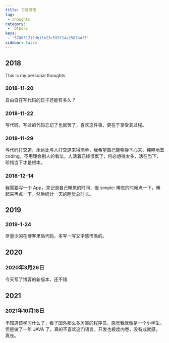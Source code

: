 ```yaml
---
title: 日常感悟
tag:
 - thoughts
category:
 -  Others
keys:
 - '578631217db13b23c595f24a2587b4f3'
sidebar: false
---
```


## 2018

This is my personal thoughts.

### 2018-11-20

自由自在写代码的日子还能有多久？

### 2018-11-22

写代码，写过的代码忘记了也就罢了，喜欢这件事，更在于享受其过程。

### 2018-11-29

与代码打交道，永远比与人打交道来得简单，我希望自己能够静下心来，纯粹地去coding，不用理会别人的看法，人活着已经很累了，何必想得太多，活在当下，珍惜当下才是根本。

### 2018-12-14

我需要写一个 App，来记录自己睡觉的时间，很 simple: 睡觉的时候点一下，睡起来再点一下，然后统计一天的睡觉总时长。

## 2019

### 2019-1-24

尽量少的在博客里贴代码，多写一写文字感悟类的。

## 2020

### 2020年3月26日

今天写了博客的新版本，还不错

## 2021

### 2021年10月18日

不知道该学习什么了，看了国外那么多厉害的程序员，感觉我就像是一个小学生，但是做了一年 JAVA 了，真的不喜欢这门语言，开发也极度内卷，没有成就感，真丧。

